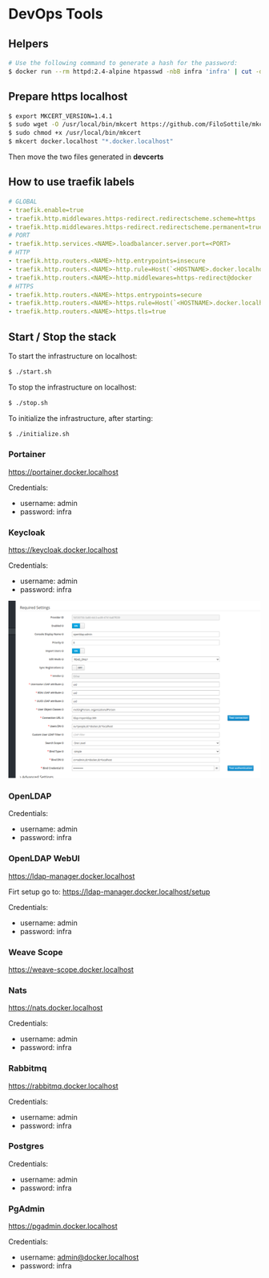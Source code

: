 # DevOps Tools

## Helpers

```sh
# Use the following command to generate a hash for the password:
$ docker run --rm httpd:2.4-alpine htpasswd -nbB infra 'infra' | cut -d ":" -f 2
```

## Prepare https localhost

```sh
$ export MKCERT_VERSION=1.4.1
$ sudo wget -O /usr/local/bin/mkcert https://github.com/FiloSottile/mkcert/releases/download/v$MKCERT_VERSION/mkcert-v$MKCERT_VERSION-linux-amd64
$ sudo chmod +x /usr/local/bin/mkcert
$ mkcert docker.localhost "*.docker.localhost"
```

Then move the two files generated in __devcerts__

## How to use traefik labels

```yaml
# GLOBAL
- traefik.enable=true
- traefik.http.middlewares.https-redirect.redirectscheme.scheme=https
- traefik.http.middlewares.https-redirect.redirectscheme.permanent=true
# PORT
- traefik.http.services.<NAME>.loadbalancer.server.port=<PORT>
# HTTP
- traefik.http.routers.<NAME>-http.entrypoints=insecure
- traefik.http.routers.<NAME>-http.rule=Host(`<HOSTNAME>.docker.localhost`)
- traefik.http.routers.<NAME>-http.middlewares=https-redirect@docker
# HTTPS
- traefik.http.routers.<NAME>-https.entrypoints=secure
- traefik.http.routers.<NAME>-https.rule=Host(`<HOSTNAME>.docker.localhost`)
- traefik.http.routers.<NAME>-https.tls=true
```

## Start / Stop the stack

To start the infrastructure on localhost:

```sh
$ ./start.sh
```

To stop the infrastructure on localhost:

```sh
$ ./stop.sh
```

To initialize the infrastructure, after starting:

```sh
$ ./initialize.sh
```

### Portainer

https://portainer.docker.localhost

Credentials:
* username: admin
* password: infra

### Keycloak

https://keycloak.docker.localhost

Credentials:
* username: admin
* password: infra

![Keycloak setup](./keycloak_user_federation.png)

### OpenLDAP

Credentials:
* username: admin
* password: infra

### OpenLDAP WebUI

https://ldap-manager.docker.localhost

Firt setup go to: https://ldap-manager.docker.localhost/setup

Credentials:
* username: admin
* password: infra

### Weave Scope

https://weave-scope.docker.localhost

### Nats

https://nats.docker.localhost

Credentials:
* username: admin
* password: infra

### Rabbitmq

https://rabbitmq.docker.localhost

Credentials:
* username: admin
* password: infra

### Postgres

Credentials:
* username: admin
* password: infra

### PgAdmin

https://pgadmin.docker.localhost

Credentials:
* username: admin@docker.localhost
* password: infra
